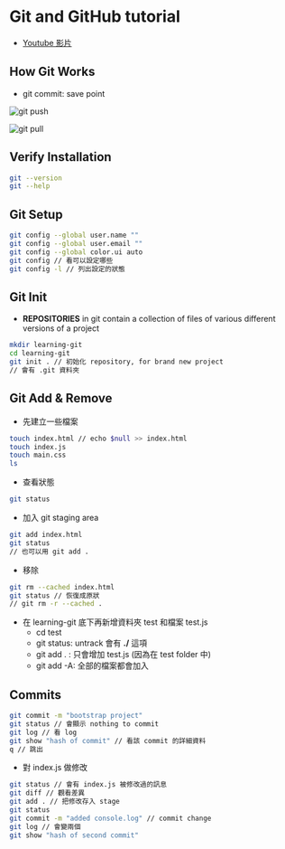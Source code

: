 # Git and GitHub tutorial

- [Youtube 影片](https://www.youtube.com/watch?v=3fUbBnN_H2c)

## How Git Works 

- git commit: save point

![git push](/imgs/image1_Amigoscode.png)

![git pull](/imgs/image2_Amigoscode.png)

## Verify Installation

```sh
git --version
git --help
```

## Git Setup

```sh
git config --global user.name ""
git config --global user.email ""
git config --global color.ui auto
git config // 看可以設定哪些
git config -l // 列出設定的狀態
```

## Git Init

- __REPOSITORIES__ in git contain a collection of files of various different versions of a project

```sh
mkdir learning-git
cd learning-git
git init . // 初始化 repository, for brand new project
// 會有 .git 資料夾
```

## Git Add & Remove

- 先建立一些檔案

```sh
touch index.html // echo $null >> index.html
touch index.js
touch main.css
ls
```

- 查看狀態

```sh
git status
```

- 加入 git staging area

```sh
git add index.html
git status
// 也可以用 git add .
```

- 移除 

```sh
git rm --cached index.html
git status // 恢復成原狀
// git rm -r --cached .
```

- 在 learning-git 底下再新增資料夾 test 和檔案 test.js
  - cd test
  - git status: untrack 會有 __./__ 這項
  - git add . : 只會增加 test.js (因為在 test folder 中)
  - git add -A: 全部的檔案都會加入

## Commits

```sh
git commit -m "bootstrap project"
git status // 會顯示 nothing to commit
git log // 看 log
git show "hash of commit" // 看該 commit 的詳細資料
q // 跳出
```

- 對 index.js 做修改

```sh
git status // 會有 index.js 被修改過的訊息
git diff // 觀看差異
git add . // 把修改存入 stage 
git status
git commit -m "added console.log" // commit change
git log // 會變兩個
git show "hash of second commit" 
```



